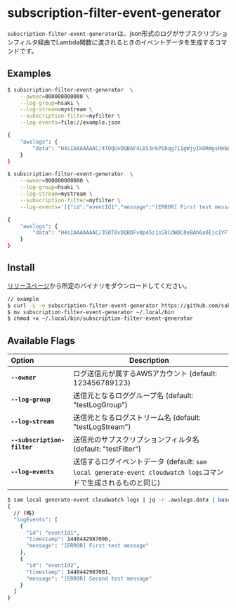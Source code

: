 # subscription-filter-event-generator
`subscription-filter-event-generator`は、json形式のログがサブスクリプションフィルタ経由でLambda関数に渡されるときのイベントデータを生成するコマンドです。

## Examples
```bash
$ subscription-filter-event-generator  \
	--owner=000000000000 \
	--log-group=hsaki \
	--log-stream=mystream \
	--subscription-filter=myfilter \
	--log-events=file://example.json

{
	"awslogs": {
		"data": "H4sIAAAAAAAC/4TOQUvDQBAF4L8S3nkPSbqg7i1gWjyIkORWgsRmbBa72bAzVULpf5e2FFQSu6d985iPOcARc7OlahwIBo9Zlb0+52WZrXIo+K+eAgziHw8KO79dBb8fYNBx82Evo1ICNQ4GbuTLV4H3b7wJdhDr+6XdCQWGWcON7+eA+ryZf1Ivp+IA28KATvmpTaAg1hFL4waYROtY6/Th/i6OY3U9HAbrvCheijpa2sASCbFE1/KofpPpPJlMkSVtfN/+by7mzXTKrDobbpB6nlxMkVq6P2B9/A4AAP//BC+CX9sBAAA="
	}
}
```

```bash
$ subscription-filter-event-generator  \
	--owner=000000000000 \
	--log-group=hsaki \
	--log-stream=mystream \
	--subscription-filter=myfilter \
	--log-events='[{"id":"eventId1","message":"[ERROR] First test message","timestamp":1440442987000},{"id":"eventId2","message":"[ERROR] Second test message","timestamp":1440442987001}]'

{
	"awslogs": {
		"data": "H4sIAAAAAAAC/3SOT0vDQBDFv0p45z1sSkCdW8C0eBAh6a0Eic1YF7t/2JkqofS7S1sCKjqnefNjfrwjPIsMO15PiUG4r9f182PTdfWqgUH8DJxBsN8GBvu4W+V4SCC8yfDurqdOMw8eBD/JdTWQw4tss0vqYli6vXIW0AZ+er0E9JfP5oODnsERbgSBz/lhLGGgzrPo4BOorCpbVYu72xtrrZmLg7Bp2vap7Yuly6KFsmgxw5P5qVz8ryz/Una8jWH85exPXwEAAP//rEsFZzcBAAA="
	}
}
```

## Install
[リリースページ](https://github.com/saki-engineering/subscription-filter-event-generator/releases)から所定のバイナリをダウンロードしてください。
```bash
// example
$ curl -L -o subscription-filter-event-generator https://github.com/saki-engineering/subscription-filter-event-generator/releases/download/v0.0.1/subscription-filter-event-generator-darwin-amd64
$ mv subscription-filter-event-generator ~/.local/bin
$ chmod +x ~/.local/bin/subscription-filter-event-generator
```

## Available Flags

| Option | Description |
|:------------|-------------|
| **`--owner`**    | ログ送信元が属するAWSアカウント (default: 123456789123) |
| **`--log-group`** | 送信元となるロググループ名 (default: "testLogGroup") |
| **`--log-stream`** | 送信元となるログストリーム名 (default: "testLogStream") |
| **`--subscription-filter`** | 送信元のサブスクリプションフィルタ名 (default: "testFilter") |
| **`--log-events`** | 送信するログイベントデータ (default: `sam local generate-event cloudwatch logs`コマンドで生成されるものと同じ) |

```bash
$ sam local generate-event cloudwatch logs | jq -r .awslogs.data | base64 -d | gzip -d
{
  // (略)
  "logEvents": [
    {
      "id": "eventId1",
      "timestamp": 1440442987000,
      "message": "[ERROR] First test message"
    },
    {
      "id": "eventId2",
      "timestamp": 1440442987001,
      "message": "[ERROR] Second test message"
    }
  ]
}
```
